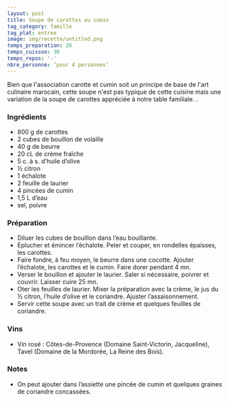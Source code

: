 ```yaml
---
layout: post
title: Soupe de carottes au cumin
tag_category: famille
tag_plat: entree
image: img/recette/untitled.png
temps_preparation: 20
temps_cuisson: 30
temps_repos: '-'
nbre_personne: ‘pour 4 personnes’
---
```

Bien que l'association carotte et cumin soit un principe de base de l'art culinaire marocain, cette soupe n'est pas typique de cette cuisine mais une variation de la soupe de carottes appréciée à notre table familiale.  .

### Ingrédients
* 800 g de carottes
* 2 cubes de bouillon de volaille
* 40 g de beurre
* 20 cL de crème fraîche
* 5 c. à s. d’huile d’olive
* ½ citron
* 1 échalote
* 2 feuille de laurier
* 4 pincées de cumin  
* 1,5 L d’eau
* sel, poivre


### Préparation
* Diluer les cubes de bouillon dans l’eau bouillante.
* Eplucher et émincer l’échalote. Peler et couper, en rondelles épaisses, les carottes.
* Faire fondre, à feu moyen, le beurre dans une cocotte. Ajouter l’échalote, les carottes et le cumin. Faire dorer pendant 4 mn.
* Verser le bouillon et ajouter le laurier. Saler si nécessaire, poivrer et couvrir. Laisser cuire 25 mn.
* Oter les feuilles de laurier. Mixer la préparation avec la crème, le jus du ½ citron, l’huile d’olive et le coriandre. Ajuster l’assaisonnement.
* Servir cette soupe avec un trait de crème et quelques feuilles de coriandre.


### Vins
* Vin rosé : Côtes-de-Provence (Domaine Saint-Victorin, Jacqueline), Tavel (Domaine de la Mordorée, La Reine des Bois).

### Notes
* On peut ajouter dans l’assiette une pincée de cumin et quelques graines de coriandre concassées.
